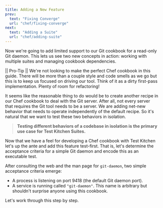```yaml
---
title: Adding a New Feature
prev:
  text: "Fixing Converge"
  url: "chef/fixing-converge"
next:
  text: "Adding a Suite"
  url: "chef/adding-suite"
---
```


Now we're going to add limited support to our Git cookbook for a read-only Git daemon. This lets us see two new concepts in action: working with multiple suites and managing cookbook dependencies.

|| Pro-Tip
|| We're not looking to make the perfect Chef cookbook in this guide. There will be more than a couple style and code smells as we go but this is to keep us focused on driving our tool. Think of it as a dirty first-pass implementation. Plenty of room for refactoring!

It seems like the reasonable thing to do would be to create another recipe in our Chef cookbook to deal with the Git server. After all, not every server that requires the Git tool needs to be a server. We are adding net-new behavior that needs to operate independently of the default recipe. So it's natural that we want to test these two behaviors in isolation.

> **Testing different behaviors of a codebase in isolation is the primary use case for Test Kitchen Suites.**

Now that we have a feel for developing a Chef cookbook with Test Kitchen let's up the ante and add this feature test-first. That is, let's determine the acceptance criteria for a simple Git daemon and encode this as an executable test.

After consulting the web and the man page for `git-daemon`, two simple acceptance criteria emerge:

* A process is listening on port 9418 (the default Git daemon port).
* A service is running called `"git-daemon"`. This name is arbitrary but shouldn't surprise anyone using this cookbook.

Let's work through this step by step.
